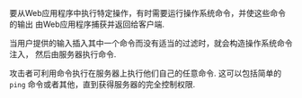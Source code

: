要从Web应用程序中执行特定操作，有时需要运行操作系统命令，并使这些命令的输出
由Web应用程序捕获并返回给客户端.

当用户提供的输入插入其中一个命令而没有适当的过滤时，就会构造操作系统命令注入，
然后由服务器执行命令.

攻击者可利用命令执行在服务器上执行他们自己的任意命令. 这可以包括简单的`ping`
命令或者其他，直到获得服务器的完全控制权限.